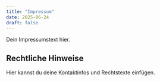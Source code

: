 ```yaml
---
title: "Impressum"
date: 2025-06-24
draft: false
---
```


Dein Impressumstext hier.

## Rechtliche Hinweise

Hier kannst du deine Kontaktinfos und Rechtstexte einfügen.
